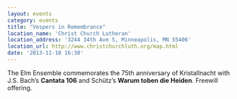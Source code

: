 ```yaml
---
layout: events
category: events
title: "Vespers in Remembrance"
location_name: 'Christ Church Lutheran'
location_address: '3244 34th Ave S, Minneapolis, MN 55406'
location_url: http://www.christchurchluth.org/map.html
date: '2013-11-10 16:30'
---
```


The Elm Ensemble commemorates the 75th anniversary of Kristallnacht with J.S. Bach’s **Cantata 106** and Schütz’s **Warum toben die Heiden**. Freewill offering.
